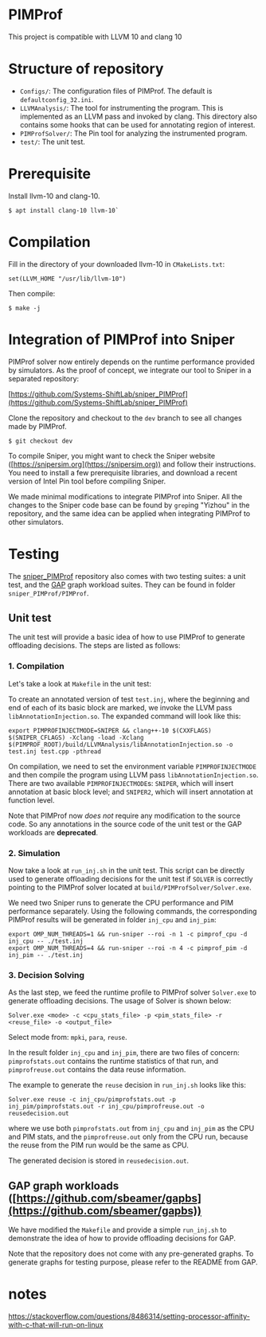# PIMProf
This project is compatible with LLVM 10 and clang 10

# Structure of repository
* `Configs/`: The configuration files of PIMProf. The default is `defaultconfig_32.ini`.
* `LLVMAnalysis/`: The tool for instrumenting the program. This is implemented as an LLVM pass and invoked by clang. This directory also contains some hooks that can be used for annotating region of interest.
* `PIMProfSolver/`: The Pin tool for analyzing the instrumented program.
* `test/`: The unit test.

# Prerequisite
Install llvm-10 and clang-10.
```
$ apt install clang-10 llvm-10` 
```
# Compilation
Fill in the directory of your downloaded llvm-10 in `CMakeLists.txt`:
```
set(LLVM_HOME "/usr/lib/llvm-10")
```
Then compile:
```
$ make -j
```
# Integration of PIMProf into Sniper
PIMProf solver now entirely depends on the runtime performance provided by simulators. As the proof of concept, we integrate our tool to Sniper in a separated repository:

[https://github.com/Systems-ShiftLab/sniper_PIMProf](https://github.com/Systems-ShiftLab/sniper_PIMProf)

Clone the repository and checkout to the `dev` branch to see all changes made by PIMProf.
```
$ git checkout dev
```
To compile Sniper, you might want to check the Sniper website ([https://snipersim.org](https://snipersim.org)) and follow their instructions. You need to install a few prerequisite libraries, and download a recent version of Intel Pin tool before compiling Sniper.

We made minimal modifications to integrate PIMProf into Sniper. All the changes to the Sniper code base can be found by `grep`ing "Yizhou" in the repository, and the same idea can be applied when integrating PIMProf to other simulators.

# Testing
The [sniper_PIMProf](https://github.com/Systems-ShiftLab/sniper_PIMProf) repository also comes with two testing suites: a unit test, and the [GAP](https://github.com/sbeamer/gapbs) graph workload suites. They can be found in folder `sniper_PIMProf/PIMProf`.

## Unit test

The unit test will provide a basic idea of how to use PIMProf to generate offloading decisions. The steps are listed as follows:

### 1. Compilation

Let's take a look at `Makefile` in the unit test:

To create an annotated version of test `test.inj`, where the beginning and end of each of its basic block are marked, we invoke the LLVM pass `libAnnotationInjection.so`. The expanded command will look like this:
```
export PIMPROFINJECTMODE=SNIPER && clang++-10 $(CXXFLAGS) $(SNIPER_CFLAGS) -Xclang -load -Xclang $(PIMPROF_ROOT)/build/LLVMAnalysis/libAnnotationInjection.so -o test.inj test.cpp -pthread
```

On compilation, we need to set the environment variable `PIMPROFINJECTMODE` and then compile the program using LLVM pass `libAnnotationInjection.so`.
There are two available `PIMPROFINJECTMODE`s: `SNIPER`, which will insert annotation at basic block level; and `SNIPER2`, which will insert annotation at function level.

Note that PIMProf now _does not_ require any modification to the source code. So any annotations in the source code of the unit test or the GAP workloads are **deprecated**.

### 2. Simulation
Now take a look at `run_inj.sh` in the unit test. This script can be directly used to generate offloading decisions for the unit test if `SOLVER` is correctly pointing to the PIMProf solver located at `build/PIMProfSolver/Solver.exe`.

We need two Sniper runs to generate the CPU performance and PIM performance separately. Using the following commands, the corresponding PIMProf results will be generated in folder `inj_cpu` and `inj_pim`:
```
export OMP_NUM_THREADS=1 && run-sniper --roi -n 1 -c pimprof_cpu -d inj_cpu -- ./test.inj
export OMP_NUM_THREADS=4 && run-sniper --roi -n 4 -c pimprof_pim -d inj_pim -- ./test.inj
```

### 3. Decision Solving
As the last step, we feed the runtime profile to PIMProf solver `Solver.exe` to generate offloading decisions. The usage of Solver is shown below:
```
Solver.exe <mode> -c <cpu_stats_file> -p <pim_stats_file> -r <reuse_file> -o <output_file>
```
Select mode from: `mpki`, `para`, `reuse`.

In the result folder `inj_cpu` and `inj_pim`, there are two files of concern: `pimprofstats.out` contains the runtime statistics of that run, and `pimprofreuse.out` contains the data reuse information.

The example to generate the `reuse` decision in `run_inj.sh` looks like this:
```
Solver.exe reuse -c inj_cpu/pimprofstats.out -p inj_pim/pimprofstats.out -r inj_cpu/pimprofreuse.out -o reusedecision.out
```
where we use both `pimprofstats.out` from `inj_cpu` and `inj_pim` as the CPU and PIM stats, and the `pimprofreuse.out` only from the CPU run, because the reuse from the PIM run would be the same as CPU.

The generated decision is stored in `reusedecision.out`.


## GAP graph workloads ([https://github.com/sbeamer/gapbs](https://github.com/sbeamer/gapbs))
We have modified the `Makefile` and provide a simple `run_inj.sh` to demonstrate the idea of how to provide offloading decisions for GAP.

Note that the repository does not come with any pre-generated graphs. To generate graphs for testing purpose, please refer to the README from GAP.

# notes
https://stackoverflow.com/questions/8486314/setting-processor-affinity-with-c-that-will-run-on-linux

